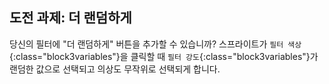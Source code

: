 ## 도전 과제: 더 랜덤하게

당신의 필터에 "더 랜덤하게" 버튼을 추가할 수 있습니까? 스프라이트가 `필터 색상`{:class="block3variables"}을 클릭할 때 `필터 강도`{:class="block3variables"}가 랜덤한 값으로 선택되고 의상도 무작위로 선택되게 합니다.
